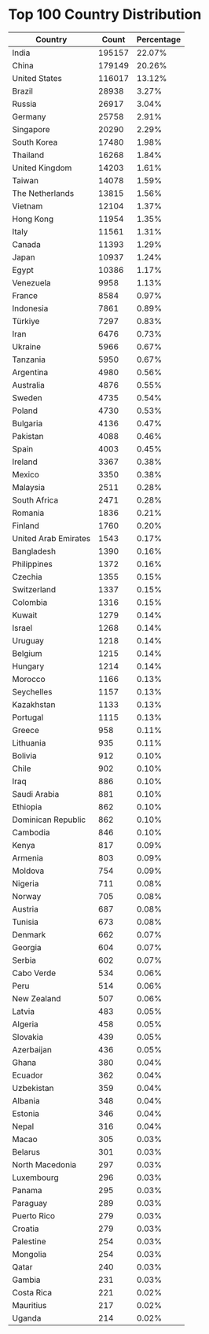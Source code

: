 # Top 100 Country Distribution
| Country | Count | Percentage |
|----|----|----|
| India | 195157 | 22.07% |
| China | 179149 | 20.26% |
| United States | 116017 | 13.12% |
| Brazil | 28938 | 3.27% |
| Russia | 26917 | 3.04% |
| Germany | 25758 | 2.91% |
| Singapore | 20290 | 2.29% |
| South Korea | 17480 | 1.98% |
| Thailand | 16268 | 1.84% |
| United Kingdom | 14203 | 1.61% |
| Taiwan | 14078 | 1.59% |
| The Netherlands | 13815 | 1.56% |
| Vietnam | 12104 | 1.37% |
| Hong Kong | 11954 | 1.35% |
| Italy | 11561 | 1.31% |
| Canada | 11393 | 1.29% |
| Japan | 10937 | 1.24% |
| Egypt | 10386 | 1.17% |
| Venezuela | 9958 | 1.13% |
| France | 8584 | 0.97% |
| Indonesia | 7861 | 0.89% |
| Türkiye | 7297 | 0.83% |
| Iran | 6476 | 0.73% |
| Ukraine | 5966 | 0.67% |
| Tanzania | 5950 | 0.67% |
| Argentina | 4980 | 0.56% |
| Australia | 4876 | 0.55% |
| Sweden | 4735 | 0.54% |
| Poland | 4730 | 0.53% |
| Bulgaria | 4136 | 0.47% |
| Pakistan | 4088 | 0.46% |
| Spain | 4003 | 0.45% |
| Ireland | 3367 | 0.38% |
| Mexico | 3350 | 0.38% |
| Malaysia | 2511 | 0.28% |
| South Africa | 2471 | 0.28% |
| Romania | 1836 | 0.21% |
| Finland | 1760 | 0.20% |
| United Arab Emirates | 1543 | 0.17% |
| Bangladesh | 1390 | 0.16% |
| Philippines | 1372 | 0.16% |
| Czechia | 1355 | 0.15% |
| Switzerland | 1337 | 0.15% |
| Colombia | 1316 | 0.15% |
| Kuwait | 1279 | 0.14% |
| Israel | 1268 | 0.14% |
| Uruguay | 1218 | 0.14% |
| Belgium | 1215 | 0.14% |
| Hungary | 1214 | 0.14% |
| Morocco | 1166 | 0.13% |
| Seychelles | 1157 | 0.13% |
| Kazakhstan | 1133 | 0.13% |
| Portugal | 1115 | 0.13% |
| Greece | 958 | 0.11% |
| Lithuania | 935 | 0.11% |
| Bolivia | 912 | 0.10% |
| Chile | 902 | 0.10% |
| Iraq | 886 | 0.10% |
| Saudi Arabia | 881 | 0.10% |
| Ethiopia | 862 | 0.10% |
| Dominican Republic | 862 | 0.10% |
| Cambodia | 846 | 0.10% |
| Kenya | 817 | 0.09% |
| Armenia | 803 | 0.09% |
| Moldova | 754 | 0.09% |
| Nigeria | 711 | 0.08% |
| Norway | 705 | 0.08% |
| Austria | 687 | 0.08% |
| Tunisia | 673 | 0.08% |
| Denmark | 662 | 0.07% |
| Georgia | 604 | 0.07% |
| Serbia | 602 | 0.07% |
| Cabo Verde | 534 | 0.06% |
| Peru | 514 | 0.06% |
| New Zealand | 507 | 0.06% |
| Latvia | 483 | 0.05% |
| Algeria | 458 | 0.05% |
| Slovakia | 439 | 0.05% |
| Azerbaijan | 436 | 0.05% |
| Ghana | 380 | 0.04% |
| Ecuador | 362 | 0.04% |
| Uzbekistan | 359 | 0.04% |
| Albania | 348 | 0.04% |
| Estonia | 346 | 0.04% |
| Nepal | 316 | 0.04% |
| Macao | 305 | 0.03% |
| Belarus | 301 | 0.03% |
| North Macedonia | 297 | 0.03% |
| Luxembourg | 296 | 0.03% |
| Panama | 295 | 0.03% |
| Paraguay | 289 | 0.03% |
| Puerto Rico | 279 | 0.03% |
| Croatia | 279 | 0.03% |
| Palestine | 254 | 0.03% |
| Mongolia | 254 | 0.03% |
| Qatar | 240 | 0.03% |
| Gambia | 231 | 0.03% |
| Costa Rica | 221 | 0.02% |
| Mauritius | 217 | 0.02% |
| Uganda | 214 | 0.02% |
